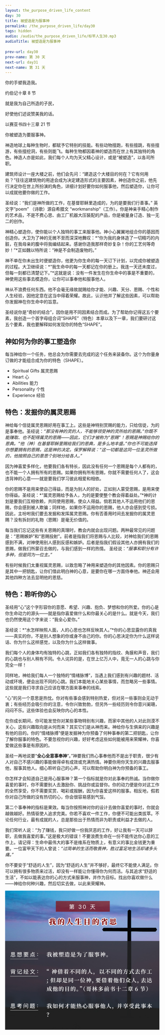 ```yaml
---
layout: the_purpose_driven_life_content
day: 30
title: 被塑造是为服事神
permalink: /the_purpose_driven_life/day30
tags: hidden
audio: /audio/the_purpose_driven_life/标竿人生30.mp3
audioTitle: 被塑造是为服事神

prev-url: day30
prev-name: 第 30 天
next-url: day31
next-name: 第 31 天
---
```


<div class="center script poem">
<p>你的手塑我造我。</p>
<p class="sp-verse">约伯记十章 8 节</p>
</div>
<div class="center script poem">
<p>就是我为自己所造的子民，</p>
<p>好使他们述说赞美我的话。</p>
<p class="sp-verse">以赛亚书四十三章 21 节</p>
</div>
<p class="first">你被塑造为要服事神。</p>

神造地球上每种生物时，都赋予它特别的技能。有些动物擅跑，有些擅跳，有些擅游，有些擅挖洞，有些则能飞。每种生物都因着神的塑造而在世上有其独特的角色。神造人亦是如此，我们每个人均为天父精心设计，或是“被塑造”，以各司所职。

建筑师设计一座大楼之前，他们会先问：“建造这个大楼目的何在？它有何用处？”往往这建筑物的用途会成为决定建造形式的主要因素，神创造你之前，他先行决定你在世上所扮演的角色，详细计划好要你如何服事他，然后塑造你，让你可以成就他要你做的工作。

圣经说：“我们是神所做的工作，在基督耶稣里造成的，为的是要我们行善事。” 英文字“poem” （诗歌）源自希腊文 “workmanship”（工作）。你是神亲手精心制作的艺术品，不是不费心思、由工厂机器大压裝配的产品，你是被量身订造、独一无二的创作。

神精心塑造你，使你能以个人独特的事工来服事他。神小心翼翼地组合你的基因而创造你。大卫为了神的无微不至而深深地舞叹：*“你为我的身体造了一切精巧的内脏，在我母亲的腹中将我编结起来。感谢你造我那样奇妙复杂！你的工艺何等奇妙！”*正如魏以特所说：“神是不会制造废物的。”

神不单在你未出生时便塑造你，他更为你生命的每一天订下计划，以完成你被塑造的过程。大卫继续说：*“我生命中的每一天都记在你的册上。我连一天还未度过，但每一刻都已清楚记下。”*这就是说：没有一件发生在你生命中的事是不重要的，神使用这些事去模造你，让你可以事奉他和服事他人。

神从不浪费任何东西。他不会毫无缘故就赐给你才能、兴趣、天分、恩赐、个性和人生经验，因他定意在这当中得着荣耀。故此，认识他并了解这些因素，可以帮助你发掘神在你生命中的旨意。

圣经说你是“奇妙的结合”，因你是用不同因素结合而成。为了帮助你记得这五个要素，我创造一个首字母组合词“SHAPE”（特色）本章以及下一章，我们要研讨这五个要素，我也要解释如何发现你的特色“SHAPE”。

## 神如何为你的事工塑造你

每当神给你一个任务，他总会为你需要去完成的这个任务来装备你。这个为你量身订做的才能组合成为你的特色（SHAPE）。

- Spiritual Gifts 属灵恩赐
- Heart 心
- Abilities 能力
- Personality 个性
- Experience 经验

## 特色：发掘你的属灵恩赐

神给每个信徒属灵恩赐好用在事工上。这些是神特别赏赐的能力，只给信徒，为的是事奉他。圣经说：*“那没有神的灵的人，不能够领受神的灵所给的恩赐。”*你既不能赚取、也不配得属灵的恩赐——因此，它们才被称为“恩赐”！恩赐是神赐给你的恩典。*“他（神）在基督耶稣里赐给我们的恩典，是多么地丰盛。”*你也不可能选择你想要拥有的恩赐，这是神的决定。保罗解释说：*“这一切都是这同一位圣灵所做的，他按照自己的意思个别地分给各人。”*

因为神喜爱多样化，他要我们各有特长，因此没有任何一个恩赐是每个人都有的， 也不能一个人拥有所有的恩赐。如果你拥有所有恩赐，你就不需要任何人了，这会违背神的心意——就是要我们学习彼此相爱和相依。

你的恩赐不是用来使自己得益，而是为别人的好处，正如别人蒙受恩赐，是用来使你得益。圣经说：*“属灵恩赐给予各人，为的是要使整个教会得着益处。”*神的计划是要我们互相依赖，共同使用恩赐，使众人得益。倘若其他人不运用他们的恩赐，你会感到被人欺骗；同样地，如果你不运用你的恩赐，他人亦会感到受亏损。因此，主吩咐我们要去发掘和发挥属灵恩赐。你有否善用时间去发掘你的属灵恩赐？没有拆封的礼物（恩赐）是毫无价值的。

每当我们忘记这些有关恩赐的真理时，教会内就会出现问题。两种最常见的问题是：“恩赐嫉妒”和“恩赐投射”。前者是指我们将恩赐与人比较，对神给我们的恩赐感到不满，对神使用别人感到反感和嫉妒。后者是指我们假设其他人亦拥有我们的恩赐，做我们所蒙召去做的，与我们感到一样的热情。 圣经说：*“服事和职分有许多种，但是同为一位主。”*

有些时候我们太重视属灵恩赐，以致忽略了神用来塑造你的其他因素。你的恩赐只是其中一把钥匙，让你们借此明白神的心意，是要你在哪一方面侍奉他。神还会用其他四种方法去显明他的恩慈。

## 特色：聆听你的心

圣经用“心”这个字形容你的意愿、希望、兴趣、抱负、梦想和你的所爱。你的心是你生命动力的源头——就是指你喜爱做什么和你最关心的是什么。就是今天，我们也仍然使用这个字来说：“我全心爱你。”

圣经说：*“水怎样映照人面，人的心思也怎样反映其人。”*你的心思显露你的真我——真实的你，不是别人想象的你或身不由己的你。你的心思决定你为什么这样说话、你为什么这样感觉，以及你为什么这样做事。

我们每个人的身体均有独特的心跳，正如我们各有独特的指纹、角膜和声音，我们的心跳也与别人稍有不同。令人诧异的是，在世上亿万人中，竟无一人的心跳与你完全一样！

同样地，神给我们每人一个独特的“情绪脉博”，当遇上我们感到有兴趣的题材、活动或环境，便会出现不同的心跳。我们本能地关心某些事情，而忽略另一些事情。这些就是我们寻求自己应该在哪方面来事奉的线索。

“心”的另一个意思是热忱。你对有些事会感到特别热爱，但对另一些事则会无动于衷；有些经历会吸引你的注意，令你兴致勃勃，但另外一些经历则令你意兴阑珊，闷闷不乐。这些体验也会反映你内心的本性。

在你成长期间，你可能发觉你对某些事物特别有兴趣，而家中其他的人对此则漠不关心，这些兴趣取向是从何而来？其实它们是从神而来。神给你与生俱来的兴趣是有他的目的。你的“情绪脉搏”便是发掘神为你预备了何种事奉的第二把钥匙，让你了解你服事的特色。不要忽视你的兴趣，好好考虑这些如何能被用来荣耀神，你喜爱做这些事是有原因的。

圣经一再地说要“**全心全意事奉神**”。”神要我们热心事奉他而不是出于职责，很少有人对自己不感兴趣的事能做得卓有成效或充满热情。神要你用你天生的兴趣去服事他，服事其他人。细心聆听自己的心声，可以帮助你明白神为你预备的事工。

你怎样才会知道自己是用心服事神？第一个指标就是你对此事奉的热诚。当你做你喜爱的事时，你不需要别人去激励你、挑战你或监督你。你的动力便是你对这工作的全然享受，你不需要奖赏、喝彩或报酬，因为你喜爱这样的服事。相反地，假若你对自己所做的没有热切的心，你会很容易感到气馁。

第二个事奉神的指标是果效。每当你按照神对你的设计去做你喜爱的事时，你就会越做越好。热情驱使人追求完美。你若不喜欢一件工作，你便不可能出类拔萃。不论任何行业，最有成就的人，总是那些出于热情而非为职责或利益才去做的人。

我们常听人说：“为了赚钱，我只好做一份我厌恶的工作，好让我有一天可以辞职，去做我喜爱的事。”这是极大的错误！不要浪费生命在一份不能传达你心意的工作上。请记得：生命中最伟大的事不是维系在物质上，有意义的事比金钱更为重要。一位富甲天下的人曾说：*“过简单的生活而敬畏神，胜过富足地生活却诸多头痛。”*

你不要安于“舒适的人生”，因为“舒适的人生”并不够好，最终它不能使人满足。你可以拥有很多物质来过活，却没有一样能让你懂得你为何而活。与其追求“舒适的生活”，不如以能表达你的心的方式来服事神，并作为目标。找出你喜欢做什么——神给你何种兴趣，然后切实去做，以此来荣耀神。

<div class="article-img-wrapper">
  <img src="/image/the_purpose_driven_life/day30_card.jpg">
</div>
